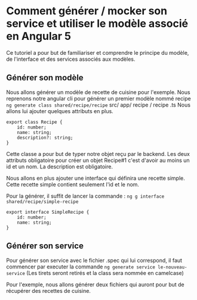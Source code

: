 # Comment générer / mocker son service et utiliser le modèle associé en Angular 5
Ce tutoriel a pour but de familiariser et comprendre le principe du modèle, de l'interface et des services associés aux modèles. 

## Générer son modèle
Nous allons générer un modèle de recette de cuisine pour l'exemple. 
Nous reprenons notre angular cli pour générer un premier modèle nommé recipe
`ng generate class shared/recipe/recipe`
              src/  app/  recipe / recipe .ts
Nous allons lui ajouter quelques attributs en plus. 
```
export class Recipe {
    id: number;
    name: string;
    description?: string;
}

```

Cette classe a pour but de typer notre objet reçu par le backend. 
Les deux attributs obligatoire pour créer un objet Recipe#1 c'est d'avoir au moins un id et un nom. La description est obligatoire.

Nous allons en plus ajouter une interface qui définira une recette simple. 
Cette recette simple contient seulement l'id et le nom.

Pour la générer, il suffit de lancer la commande : `ng g interface shared/recipe/simple-recipe`

```
export interface SimpleRecipe {
    id: number;
    name: string;
}

```


## Générer son service 

Pour générer son service avec le fichier .spec qui lui correspond, il faut commencer par executer la commande `ng generate service le-nouveau-service`
(Les tirets seront retirés et la class sera nommée en camelcase)

Pour l'exemple, 
nous allons générer deux fichiers qui auront pour but de récupérer des recettes de cuisine.

